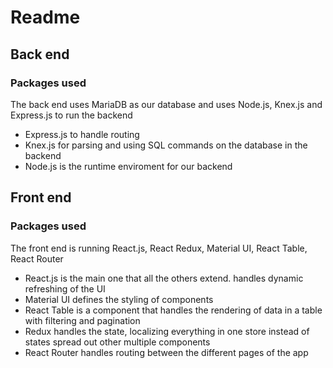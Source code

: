 # Readme

## Back end

### Packages used

The back end uses MariaDB as our database and uses Node.js, Knex.js and Express.js to run the backend

- Express.js to handle routing
- Knex.js for parsing and using SQL commands on the database in the backend
- Node.js is the runtime enviroment for our backend

## Front end

### Packages used

The front end is running React.js, React Redux, Material UI, React Table, React Router

- React.js is the main one that all the others extend. handles dynamic refreshing of the UI
- Material UI defines the styling of components
- React Table is a component that handles the rendering of data in a table with filtering and pagination
- Redux handles the state, localizing everything in one store instead of states spread out other multiple components
- React Router handles routing between the different pages of the app